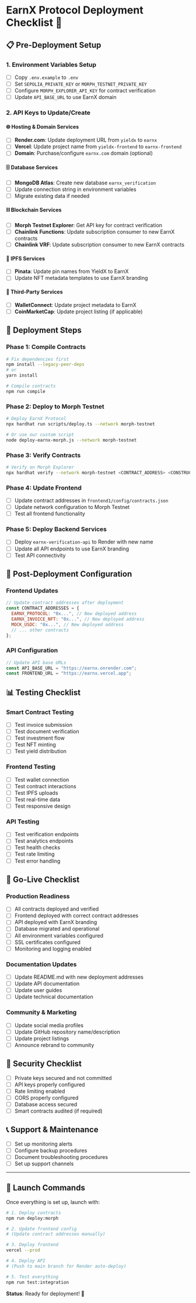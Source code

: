 # EarnX Protocol Deployment Checklist 🚀

## 📋 **Pre-Deployment Setup**

### **1. Environment Variables Setup**
- [ ] Copy `.env.example` to `.env`
- [ ] Set `SEPOLIA_PRIVATE_KEY` or `MORPH_TESTNET_PRIVATE_KEY`
- [ ] Configure `MORPH_EXPLORER_API_KEY` for contract verification
- [ ] Update `API_BASE_URL` to use EarnX domain

### **2. API Keys to Update/Create**

#### **🌐 Hosting & Domain Services**
- [ ] **Render.com**: Update deployment URL from `yieldx` to `earnx`
- [ ] **Vercel**: Update project name from `yieldx-frontend` to `earnx-frontend`
- [ ] **Domain**: Purchase/configure `earnx.com` domain (optional)

#### **🗄️ Database Services**
- [ ] **MongoDB Atlas**: Create new database `earnx_verification`
- [ ] Update connection string in environment variables
- [ ] Migrate existing data if needed

#### **⛓️ Blockchain Services**
- [ ] **Morph Testnet Explorer**: Get API key for contract verification
- [ ] **Chainlink Functions**: Update subscription consumer to new EarnX contracts
- [ ] **Chainlink VRF**: Update subscription consumer to new EarnX contracts

#### **📁 IPFS Services**
- [ ] **Pinata**: Update pin names from YieldX to EarnX
- [ ] Update NFT metadata templates to use EarnX branding

#### **🔗 Third-Party Services**
- [ ] **WalletConnect**: Update project metadata to EarnX
- [ ] **CoinMarketCap**: Update project listing (if applicable)

## 🚀 **Deployment Steps**

### **Phase 1: Compile Contracts**
```bash
# Fix dependencies first
npm install --legacy-peer-deps
# or
yarn install

# Compile contracts
npm run compile
```

### **Phase 2: Deploy to Morph Testnet**
```bash
# Deploy EarnX Protocol
npx hardhat run scripts/deploy.ts --network morph-testnet

# Or use our custom script
node deploy-earnx-morph.js --network morph-testnet
```

### **Phase 3: Verify Contracts**
```bash
# Verify on Morph Explorer
npx hardhat verify --network morph-testnet <CONTRACT_ADDRESS> <CONSTRUCTOR_ARGS>
```

### **Phase 4: Update Frontend**
- [ ] Update contract addresses in `frontend1/config/contracts.json`
- [ ] Update network configuration to Morph Testnet
- [ ] Test all frontend functionality

### **Phase 5: Deploy Backend Services**
- [ ] Deploy `earnx-verification-api` to Render with new name
- [ ] Update all API endpoints to use EarnX branding
- [ ] Test API connectivity

## 🔧 **Post-Deployment Configuration**

### **Frontend Updates**
```javascript
// Update contract addresses after deployment
const CONTRACT_ADDRESSES = {
  EARNX_PROTOCOL: "0x...", // New deployed address
  EARNX_INVOICE_NFT: "0x...", // New deployed address
  MOCK_USDC: "0x...", // New deployed address
  // ... other contracts
};
```

### **API Configuration**
```javascript
// Update API base URLs
const API_BASE_URL = "https://earnx.onrender.com";
const FRONTEND_URL = "https://earnx.vercel.app";
```

## 📊 **Testing Checklist**

### **Smart Contract Testing**
- [ ] Test invoice submission
- [ ] Test document verification
- [ ] Test investment flow
- [ ] Test NFT minting
- [ ] Test yield distribution

### **Frontend Testing**
- [ ] Test wallet connection
- [ ] Test contract interactions
- [ ] Test IPFS uploads
- [ ] Test real-time data
- [ ] Test responsive design

### **API Testing**
- [ ] Test verification endpoints
- [ ] Test analytics endpoints
- [ ] Test health checks
- [ ] Test rate limiting
- [ ] Test error handling

## 🎯 **Go-Live Checklist**

### **Production Readiness**
- [ ] All contracts deployed and verified
- [ ] Frontend deployed with correct contract addresses
- [ ] API deployed with EarnX branding
- [ ] Database migrated and operational
- [ ] All environment variables configured
- [ ] SSL certificates configured
- [ ] Monitoring and logging enabled

### **Documentation Updates**
- [ ] Update README.md with new deployment addresses
- [ ] Update API documentation
- [ ] Update user guides
- [ ] Update technical documentation

### **Community & Marketing**
- [ ] Update social media profiles
- [ ] Update GitHub repository name/description
- [ ] Update project listings
- [ ] Announce rebrand to community

## 🔐 **Security Checklist**

- [ ] Private keys secured and not committed
- [ ] API keys properly configured
- [ ] Rate limiting enabled
- [ ] CORS properly configured
- [ ] Database access secured
- [ ] Smart contracts audited (if required)

## 📞 **Support & Maintenance**

- [ ] Set up monitoring alerts
- [ ] Configure backup procedures
- [ ] Document troubleshooting procedures
- [ ] Set up support channels

---

## 🎉 **Launch Commands**

Once everything is set up, launch with:

```bash
# 1. Deploy contracts
npm run deploy:morph

# 2. Update frontend config
# (Update contract addresses manually)

# 3. Deploy frontend
vercel --prod

# 4. Deploy API
# (Push to main branch for Render auto-deploy)

# 5. Test everything
npm run test:integration
```

**Status**: Ready for deployment! 🚀